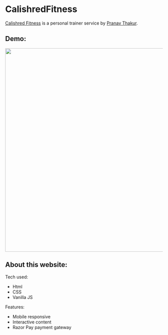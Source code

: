 # CalishredFitness

[Calishred Fitness](https://nikhilsourav.github.io/CalishredFitness/) is a personal trainer service by [Pranav Thakur](https://www.linkedin.com/in/pranav-calishred/).

## Demo:

<img src="images/demo.png" width="650" height="auto">

## About this website:

Tech used:

- Html
- CSS
- Vanilla JS

Features:

- Mobile responsive
- Interactive content
- Razor Pay payment gateway

